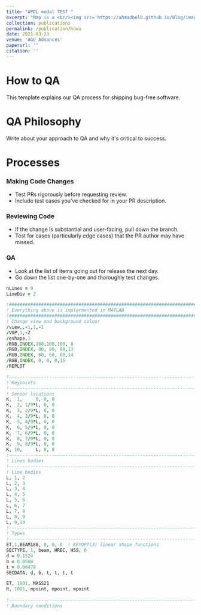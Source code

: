 ```yaml
---
title: "APDL modal TEST "
excerpt: "Map is a <br/><img src='https://ahmadbelb.github.io/Blog/images/modal1.gif' Width= 250px  loop=infinite>"
collection: publications
permalink: /publication/howa
date: 2021-03-23
venue: 'AGU Advances'
paperurl: ''
citation: ''
---
```


# How to QA

This template explains our QA process for shipping bug-free software.

# QA Philosophy

Write about your approach to QA and why it's critical to success. 

# Processes

### Making Code Changes

- Test PRs rigorously before requesting review.
- Include test cases you've checked for in your PR description.

### Reviewing Code

- If the change is substantial and user-facing, pull down the branch.
- Test for cases (particularly edge cases) that the PR author may have missed.

### QA

- Look at the list of items going out for release the next day.
- Go down the list one-by-one and thoroughly test changes.

```fortran
nLines = 9
LineDiv = 2

!###########################################################################
! Everything above is implermented in MATLAB
!###########################################################################
! Change view and background colour
/view,,-1,1,-1
/VUP,1,-Z 
/eshape,1
/RGB,INDEX,100,100,100, 0   
/RGB,INDEX, 80, 80, 80,13   
/RGB,INDEX, 60, 60, 60,14   
/RGB,INDEX, 0, 0, 0,15  
/REPLOT

!---------------------------------------------------------------------------
! Keypoints
!---------------------------------------------------------------------------
! Sensor locations
K,  1,     0, 0, 0
K,  2, 1/9*L, 0, 0 
K,  3, 2/9*L, 0, 0 
K,  4, 3/9*L, 0, 0 
K,  5, 4/9*L, 0, 0
K,  6, 5/9*L, 0, 0 
K,  7, 6/9*L, 0, 0
K,  8, 7/9*L, 0, 0 
K,  9, 8/9*L, 0, 0
K, 10,     L, 0, 0
!---------------------------------------------------------------------------
! Lines bodies
!---------------------------------------------------------------------------
! Line bodies
L, 1, 2
L, 2, 3
L, 3, 4
L, 4, 5
L, 5, 6 			
L, 6, 7
L, 7, 8
L, 8, 9
L, 9,10
!---------------------------------------------------------------------------
! Types
!---------------------------------------------------------------------------
ET,1,BEAM188, 0, 0, 0  ! KEYOPT(3) linear shape functions
SECTYPE, 1, beam, HREC, HSS, 0 		
d = 0.1524 
b = 0.0508
t = 0.00478 
SECDATA, d, b, t, t, t, t			

ET, 1001, MASS21
R, 1001, mpoint, mpoint, mpoint	
	
!---------------------------------------------------------------------------
! Boundary conditions

```
